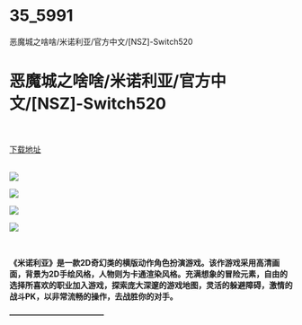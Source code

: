 # 35_5991
恶魔城之啥啥/米诺利亚/官方中文/[NSZ]-Switch520
# 恶魔城之啥啥/米诺利亚/官方中文/[NSZ]-Switch520
 <br/></br>
[下载地址](https://www.switch520.cc/article/5991 "下载地址")
<br/></br>

<p><img src="https://www.switch520.cc/muke_img/upload_art_editor_20201023-1_7f240b518315e8fe4617a38e74be936c.jpg"></p>
<p><img src="https://www.switch520.cc/muke_img/upload_art_editor_20201023-1_0fb6d8f83846e91d15e526c3c3430291.jpg"></p>
<p><img src="https://www.switch520.cc/muke_img/upload_art_editor_20201023-1_6601d7b17dc5748aa87211b604001e74.jpg"></p>
<p><img src="https://www.switch520.cc/muke_img/upload_art_editor_20201023-1_7265c37d72db637b35683b434ea5cd93.jpg"></p>
<p><span><strong> <br></strong></span></p>
<p></p>
<p><span><strong>《米诺利亚》是一款2D奇幻类的横版动作角色扮演游戏。该作游戏采用高清画面，背景为2D手绘风格，人物则为卡通渲染风格。充满想象的冒险元素，自由的选择所喜欢的职业加入游戏，探索庞大深邃的游戏地图，灵活的躲避障碍，激情的战斗PK，以非常流畅的操作，去战胜你的对手。</strong></span></p>
<p><span><strong>————————————</strong></span></p>

